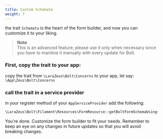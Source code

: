```yaml
---
title: Custom Schemata
weight: 7
---
```


the trait `Schemata` is the heart of the form builder, and now you can customize it to your liking.

> **Note**\
> This is an advanced feature; please use it only when necessary since you have to mainline it manually with every update for Bolt.

### First, copy the trait to your app:

copy the trait from `\LaraZeus\Bolt\Concerns` to your app, let say: `\App\Zeus\Bolt\Concerns`

### call the trait in a service provider

in your register method of your `AppServiceProvider` add the following:

```php
\LaraZeus\Bolt\Filament\Resources\FormResource::getBoltFormSchemaUsing(fn(): array => \App\Zeus\Bolt\Concerns\Schemata::getMainFormSchema());
```

You're done. Customize the form builder to fit your needs. Remember to keep an eye on any changes in future updates so that you will avoid breaking changes.
